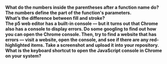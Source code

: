  <b> What do the numbers inside the parentheses after a function name do? <b> <br/>
 The numbers define the part of the function's parameters. <br/>
 <b> What’s the difference between fill and stroke?  <b> <br/>
 <b> The p5 web editor has a built-in console — but it turns out that Chrome also has a console to display errors. Do some googling to find out how you can open the Chrome console. Then, try to find a website that has errors — visit a website, open the console, and see if there are any red-highlighted items. Take a screenshot and upload it into your repository.  <b> <br/>
 <b> What is the keyboard shortcut to open the JavaScript console in Chrome on your system?  <b> <br/>
